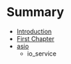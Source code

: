 # Summary

* [Introduction](README.md)
* [First Chapter](chapter1.md)
* [asio](asio.md)
  * io\_service


